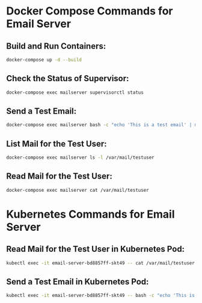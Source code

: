 
# Docker Compose Commands for Email Server

## Build and Run Containers:
```bash
docker-compose up -d --build
```

## Check the Status of Supervisor:
```bash
docker-compose exec mailserver supervisorctl status
```

## Send a Test Email:
```bash
docker-compose exec mailserver bash -c "echo 'This is a test email' | mail -s 'Test Subject' testuser@localhost"
```

## List Mail for the Test User:
```bash
docker-compose exec mailserver ls -l /var/mail/testuser
```

## Read Mail for the Test User:
```bash
docker-compose exec mailserver cat /var/mail/testuser
```

# Kubernetes Commands for Email Server

## Read Mail for the Test User in Kubernetes Pod:
```bash
kubectl exec -it email-server-bd8857ff-skt49 -- cat /var/mail/testuser
```

## Send a Test Email in Kubernetes Pod:
```bash
kubectl exec -it email-server-bd8857ff-skt49 -- bash -c "echo 'This is a test email' | mail -s 'Test Subject' testuser@localhost"
```

